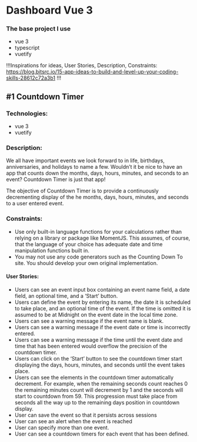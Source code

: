 # Dashboard Vue 3

### The base project I use

- vue 3
- typescript
- vuetify

!!!Inspirations for ideas, User Stories, Description, Constraints: https://blog.bitsrc.io/15-app-ideas-to-build-and-level-up-your-coding-skills-28612c72a3b1 !!!

## #1 Countdown Timer

### Technologies:

- vue 3
- vuetify

### Description:

We all have important events we look forward to in life, birthdays, anniversaries, and holidays to name a few. Wouldn’t it be nice to have an app that counts down the months, days, hours, minutes, and seconds to an event? Countdown Timer is just that app!

The objective of Countdown Timer is to provide a continuously decrementing display of the he months, days, hours, minutes, and seconds to a user entered event.

### Constraints:

- Use only built-in language functions for your calculations rather than relying on a library or package like MomentJS. This assumes, of course, that the language of your choice has adequate date and time manipulation functions built in.
- You may not use any code generators such as the Counting Down To site. You should develop your own original implementation.

#### User Stories:

- Users can see an event input box containing an event name field, a date field, an optional time, and a ‘Start’ button.
- Users can define the event by entering its name, the date it is scheduled to take place, and an optional time of the event. If the time is omitted it is assumed to be at Midnight on the event date in the local time zone.
- Users can see a warning message if the event name is blank.
- Users can see a warning message if the event date or time is incorrectly entered.
- Users can see a warning message if the time until the event date and time that has been entered would overflow the precision of the countdown timer.
- Users can click on the ‘Start’ button to see the countdown timer start displaying the days, hours, minutes, and seconds until the event takes place.
- Users can see the elements in the countdown timer automatically decrement. For example, when the remaining seconds count reaches 0 the remaining minutes count will decrement by 1 and the seconds will start to countdown from 59. This progression must take place from seconds all the way up to the remaining days position in countdown display.
- User can save the event so that it persists across sessions
- User can see an alert when the event is reached
- User can specify more than one event.
- User can see a countdown timers for each event that has been defined.
